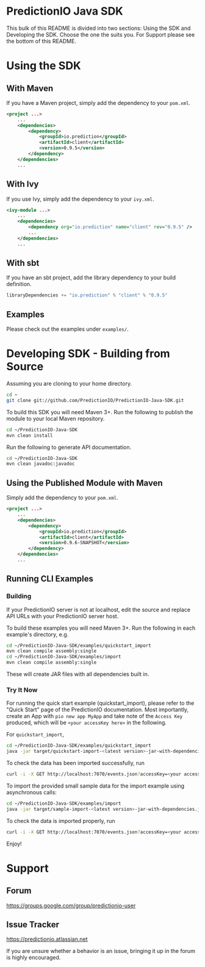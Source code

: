 PredictionIO Java SDK
=====================

This bulk of this README is divided into two sections: Using the SDK and Developing the SDK.
Choose the one the suits you. For Support please see the bottom of this README.

Using the SDK
=============


With Maven
----------

If you have a Maven project, simply add the dependency to your `pom.xml`.

```XML
<project ...>
    ...
    <dependencies>
        <dependency>
            <groupId>io.prediction</groupId>
            <artifactId>client</artifactId>
            <version>0.9.5</version>
        </dependency>
    </dependencies>
    ...
```


With Ivy
--------

If you use Ivy, simply add the dependency to your `ivy.xml`.

```XML
<ivy-module ...>
    ...
    <dependencies>
        <dependency org="io.prediction" name="client" rev="0.9.5" />
        ...
    </dependencies>
    ...
```


With sbt
--------

If you have an sbt project, add the library dependency to your build definition.

```Scala
libraryDependencies += "io.prediction" % "client" % "0.9.5"
```


Examples
--------

Please check out the examples under `examples/`.


Developing SDK - Building from Source
=====================================

Assuming you are cloning to your home directory.

```sh
cd ~
git clone git://github.com/PredictionIO/PredictionIO-Java-SDK.git
```

To build this SDK you will need Maven 3+. Run the following to publish the module to your local Maven repository.

```sh
cd ~/PredictionIO-Java-SDK
mvn clean install
```

Run the following to generate API documentation.

```sh
cd ~/PredictionIO-Java-SDK
mvn clean javadoc:javadoc
```

Using the Published Module with Maven
-------------------------------------

Simply add the dependency to your `pom.xml`.

```XML
<project ...>
    ...
    <dependencies>
        <dependency>
            <groupId>io.prediction</groupId>
            <artifactId>client</artifactId>
            <version>0.9.6-SNAPSHOT</version>
        </dependency>
    </dependencies>
    ...
```


Running CLI Examples
--------------------


### Building

If your PredictionIO server is not at localhost, edit the source and replace
API URLs with your PredictionIO server host.

To build these examples you will need Maven 3+.
Run the following in each example's directory, e.g.

```sh
cd ~/PredictionIO-Java-SDK/examples/quickstart_import
mvn clean compile assembly:single
cd ~/PredictionIO-Java-SDK/examples/import
mvn clean compile assembly:single
```

These will create JAR files with all dependencies built in.


### Try It Now

For running the quick start example (quickstart_import),
please refer to the "Quick Start" page of the PredictionIO documentation.
Most importantly, create an App with `pio new app MyApp` and take note of the
`Access Key` produced, which will be `<your accessKey here>` in the following.

For `quickstart_import`,

```sh
cd ~/PredictionIO-Java-SDK/examples/quickstart_import
java -jar target/quickstart-import-<latest version>-jar-with-dependencies.jar <your accessKey here>
```

To check the data has been imported successfully, run
```sh
curl -i -X GET http://localhost:7070/events.json?accessKey=<your accessKey here>
```

To import the provided small sample data for the import example using asynchronous calls:

```sh
cd ~/PredictionIO-Java-SDK/examples/import
java -jar target/sample-import-<latest version>-jar-with-dependencies.jar <your accessKey here> sampledata/sample1.txt
```

To check the data is imported properly, run
```sh
curl -i -X GET http://localhost:7070/events.json?accessKey=<your accessKey here>
```

Enjoy!


Support
=======


Forum
-----

https://groups.google.com/group/predictionio-user


Issue Tracker
-------------

https://predictionio.atlassian.net

If you are unsure whether a behavior is an issue, bringing it up in the forum is highly encouraged.
